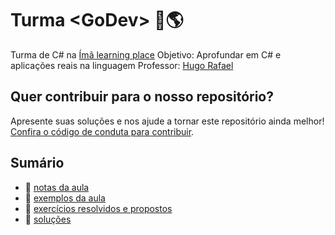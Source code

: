 # Turma \<GoDev> 🧲🌎

Turma de C# na [Ímã learning place](https://imalearningplace.com)
Objetivo: Aprofundar em C# e aplicações reais na linguagem
Professor: [Hugo Rafael](https://github.com/hgrafa)

## Quer contribuir para o nosso repositório?

Apresente suas soluções e nos ajude a tornar este repositório ainda melhor! [Confira o código de conduta para contribuir](/CODE_OF_CONDUCT.md).

## Sumário

* 📝 [notas da aula](/Notas/)
* 🌱 [exemplos da aula](/Exemplos/)
* 🧩 [exercícios resolvidos e propostos](/Exerc%C3%ADcios/)
* 🚀 [soluções](Solu%C3%A7%C3%B5es/)